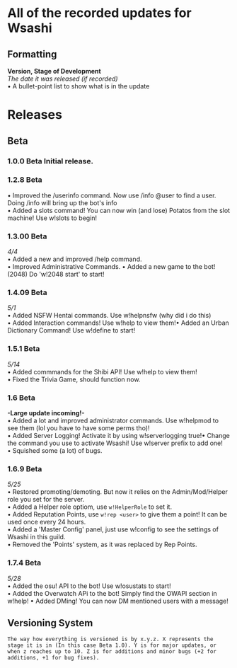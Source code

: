 # **All of the recorded updates for Wsashi**  

 ## Formatting  
**Version, Stage of Development**  
*The date it was released (if recorded)*  
  • A bullet-point list to show what is in the update  

 # Releases  
 ## Beta  
 ### **1.0.0 Beta Initial release.**  
 ### **1.2.8 Beta**  
  • Improved the /userinfo command. Now use /info @user to find a user. Doing /info will bring up the bot's info  
  • Added a slots command! You can now win (and lose) Potatos from the slot machine! Use w!slots <amount> to begin!  
 ### **1.3.00 Beta**  
*4/4*  
  • Added a new and improved /help command.  
  • Improved Administrative Commands. 
  • Added a new game to the bot! (2048) Do 'w!2048 start' to start!  
 ### **1.4.09 Beta**  
*5/1*  
  • Added NSFW Hentai commands. Use w!helpnsfw (why did i do this)  
  • Added Interaction commands! Use w!help to view them!• Added an Urban Dictionary Command! Use w!define <word> to start!  
 ### **1.5.1 Beta**  
*5/14*  
  • Added commmands for the Shibi API! Use w!help to view them!  
  • Fixed the Trivia Game, should function now.  
 ### **1.6 Beta**  
   **-Large update incoming!-**  
  • Added a lot and improved administrator commands. Use w!helpmod to see them (lol you have to have some perms tho)!  
  • Added Server Logging! Activate it by using w!serverlogging true!• Change the command you use to activate Wsashi! Use w!server prefix <prefix> to add one!  
  • Squished some (a lot) of bugs.  
 ### **1.6.9 Beta**  
 *5/25*  
  • Restored promoting/demoting. But now it relies on the Admin/Mod/Helper role you set for the server.  
  • Added a Helper role optiom, use `w!HelperRole` to set it.  
  • Added Reputation Points, use `w!rep <user>` to give them a point! It can be used once every 24 hours.  
  • Added a 'Master Config' panel, just use w!config to see the settings of Wsashi in this guild.  
  • Removed the 'Points' system, as it was replaced by Rep Points.  
 ### **1.7.4 Beta**  
 *5/28*  
  • Added the osu! API to the bot! Use w!osustats <user> to start!  
  • Added the Overwatch APi to the bot! Simply find the OWAPI section in w!help!
  • Added DMing! You can now DM mentioned users with a message!
 ## Versioning System  
    The way how everything is versioned is by x.y.z. X represents the stage it is in (In this case Beta 1.0). Y is for major updates, or when z reaches up to 10. Z is for additions and minor bugs (+2 for additions, +1 for bug fixes).
